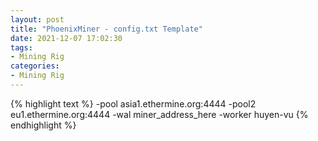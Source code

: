 ```yaml
---
layout: post
title: "PhoenixMiner - config.txt Template"
date: 2021-12-07 17:02:30
tags:
- Mining Rig
categories:
- Mining Rig
---
```


{% highlight text %}
-pool asia1.ethermine.org:4444
-pool2 eu1.ethermine.org:4444
-wal miner_address_here
-worker huyen-vu
{% endhighlight %}
